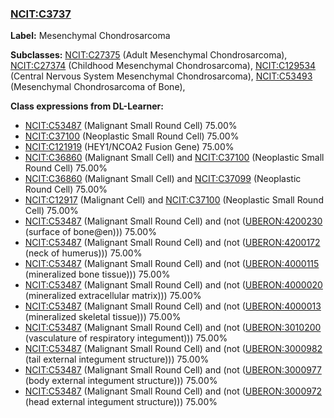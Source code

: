 
### [NCIT:C3737](http://purl.obolibrary.org/obo/NCIT_C3737)
**Label:** Mesenchymal Chondrosarcoma

**Subclasses:** [NCIT:C27375](http://purl.obolibrary.org/obo/NCIT_C27375) (Adult Mesenchymal Chondrosarcoma), [NCIT:C27374](http://purl.obolibrary.org/obo/NCIT_C27374) (Childhood Mesenchymal Chondrosarcoma), [NCIT:C129534](http://purl.obolibrary.org/obo/NCIT_C129534) (Central Nervous System Mesenchymal Chondrosarcoma), [NCIT:C53493](http://purl.obolibrary.org/obo/NCIT_C53493) (Mesenchymal Chondrosarcoma of Bone), 

**Class expressions from DL-Learner:**

- [NCIT:C53487](http://purl.obolibrary.org/obo/NCIT_C53487) (Malignant Small Round Cell) 75.00%
- [NCIT:C37100](http://purl.obolibrary.org/obo/NCIT_C37100) (Neoplastic Small Round Cell) 75.00%
- [NCIT:C121919](http://purl.obolibrary.org/obo/NCIT_C121919) (HEY1/NCOA2 Fusion Gene) 75.00%
- [NCIT:C36860](http://purl.obolibrary.org/obo/NCIT_C36860) (Malignant Small Cell) and [NCIT:C37100](http://purl.obolibrary.org/obo/NCIT_C37100) (Neoplastic Small Round Cell) 75.00%
- [NCIT:C36860](http://purl.obolibrary.org/obo/NCIT_C36860) (Malignant Small Cell) and [NCIT:C37099](http://purl.obolibrary.org/obo/NCIT_C37099) (Neoplastic Round Cell) 75.00%
- [NCIT:C12917](http://purl.obolibrary.org/obo/NCIT_C12917) (Malignant Cell) and [NCIT:C37100](http://purl.obolibrary.org/obo/NCIT_C37100) (Neoplastic Small Round Cell) 75.00%
- [NCIT:C53487](http://purl.obolibrary.org/obo/NCIT_C53487) (Malignant Small Round Cell) and (not ([UBERON:4200230](http://purl.obolibrary.org/obo/UBERON_4200230) (surface of bone@en))) 75.00%
- [NCIT:C53487](http://purl.obolibrary.org/obo/NCIT_C53487) (Malignant Small Round Cell) and (not ([UBERON:4200172](http://purl.obolibrary.org/obo/UBERON_4200172) (neck of humerus))) 75.00%
- [NCIT:C53487](http://purl.obolibrary.org/obo/NCIT_C53487) (Malignant Small Round Cell) and (not ([UBERON:4000115](http://purl.obolibrary.org/obo/UBERON_4000115) (mineralized bone tissue))) 75.00%
- [NCIT:C53487](http://purl.obolibrary.org/obo/NCIT_C53487) (Malignant Small Round Cell) and (not ([UBERON:4000020](http://purl.obolibrary.org/obo/UBERON_4000020) (mineralized extracellular matrix))) 75.00%
- [NCIT:C53487](http://purl.obolibrary.org/obo/NCIT_C53487) (Malignant Small Round Cell) and (not ([UBERON:4000013](http://purl.obolibrary.org/obo/UBERON_4000013) (mineralized skeletal tissue))) 75.00%
- [NCIT:C53487](http://purl.obolibrary.org/obo/NCIT_C53487) (Malignant Small Round Cell) and (not ([UBERON:3010200](http://purl.obolibrary.org/obo/UBERON_3010200) (vasculature of respiratory integument))) 75.00%
- [NCIT:C53487](http://purl.obolibrary.org/obo/NCIT_C53487) (Malignant Small Round Cell) and (not ([UBERON:3000982](http://purl.obolibrary.org/obo/UBERON_3000982) (tail external integument structure))) 75.00%
- [NCIT:C53487](http://purl.obolibrary.org/obo/NCIT_C53487) (Malignant Small Round Cell) and (not ([UBERON:3000977](http://purl.obolibrary.org/obo/UBERON_3000977) (body external integument structure))) 75.00%
- [NCIT:C53487](http://purl.obolibrary.org/obo/NCIT_C53487) (Malignant Small Round Cell) and (not ([UBERON:3000972](http://purl.obolibrary.org/obo/UBERON_3000972) (head external integument structure))) 75.00%


